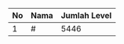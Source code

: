 | No | Nama            | Jumlah Level |
|----|-----------------|--------------|
| 1  | #    |    5446        |
